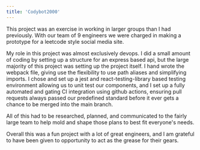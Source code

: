 ```yaml
---
title: 'Codybot2000'
---
```


This project was an exercise in working in larger groups than I had previously.
With our team of 9 engineers we were charged in making a prototype for a leetcode
style social media site. 

My role in this project was almost exclusively devops. I did a small amount of
coding by setting up a structure for an express based api, but the large majority
of this project was setting up the project itself. I hand wrote the webpack file, giving
use the flexibility to use path aliases and simplifying imports. I chose and set up
a jest and react-testing-library based testing environment allowing us to unit
test our components, and I set up a fully automated and gating CI integration
using github actions, ensuring pull requests always passed our predefined standard
before it ever gets a chance to be merged into the main branch.

All of this had to be researched, planned, and communicated to the fairly large
team to help mold and shape those plans to best fit everyone's needs. 

Overall this was a fun project with a lot of great engineers, and I am grateful
to have been given to opportunity to act as the grease for their gears.